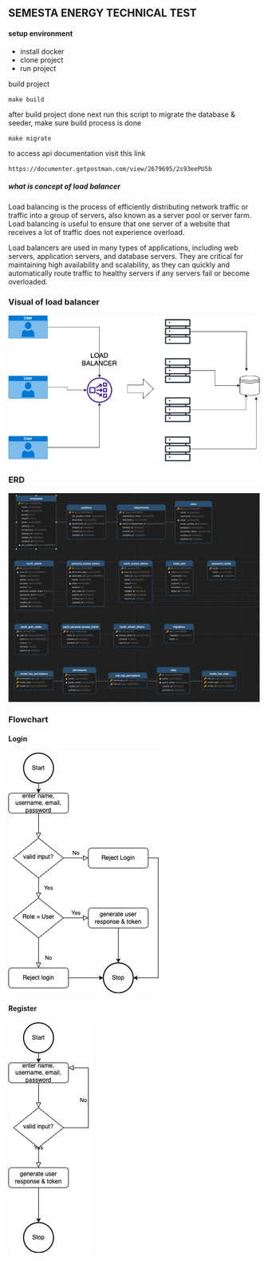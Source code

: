 ## SEMESTA ENERGY TECHNICAL TEST

#### setup environment
- install docker
- clone project
- run project

build project
```shell
make build
```

after build project done next run this script to migrate the database & seeder, make sure build process is done 

```shell
make migrate
```

to access api documentation visit this link
```
https://documenter.getpostman.com/view/2679695/2s93eePU5b
```



##### what is concept of load balancer

Load balancing is the process of efficiently distributing network traffic or traffic into a group of servers, also known as a server pool or server farm. Load balancing is useful to ensure that one server of a website that receives a lot of traffic does not experience overload.

Load balancers are used in many types of applications, including web servers, application servers, and database servers. They are critical for maintaining high availability and scalability, as they can quickly and automatically route traffic to healthy servers if any servers fail or become overloaded.

### Visual of load balancer
![](load_balancer.jpg)


### ERD

![](erd.png)

### Flowchart

#### Login
![](login.jpg)

#### Register
![](register.jpg)